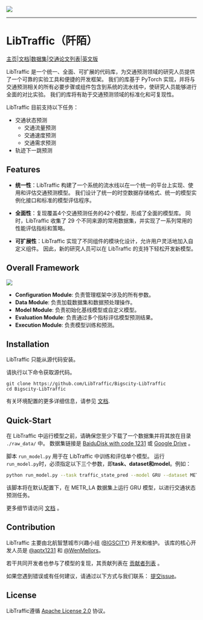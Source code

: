 ![](https://bigscity-libtraffic-docs.readthedocs.io/en/latest/_images/logo.png)

------

# LibTraffic（阡陌）

[主页](https://libtraffic.github.io/Bigscity-LibTraffic-Website)|[文档](https://bigscity-libtraffic-docs.readthedocs.io/zh/latest/index.html)|[数据集](https://github.com/LibTraffic/Bigscity-LibTraffic-Datasets)|[交通论文列表](https://github.com/LibTraffic/Bigscity-LibTraffic-Paper)|[英文版](https://github.com/LibTraffic/Bigscity-LibTraffic/blob/master/readme.md)

LibTraffic 是一个统一、全面、可扩展的代码库，为交通预测领域的研究人员提供了一个可靠的实验工具和便捷的开发框架。 我们的库基于 PyTorch 实现，并将与交通预测相关的所有必要步骤或组件包含到系统的流水线中，使研究人员能够进行全面的对比实验。 我们的库将有助于交通预测领域的标准化和可复现性。

LibTraffic 目前支持以下任务：

* 交通状态预测
  * 交通流量预测
  * 交通速度预测
  * 交通需求预测
* 轨迹下一跳预测

## Features

* **统一性**：LibTraffic 构建了一个系统的流水线以在一个统一的平台上实现、使用和评估交通预测模型。 我们设计了统一的时空数据存储格式、统一的模型实例化接口和标准的模型评估程序。

* **全面性**：复现覆盖4个交通预测任务的42个模型，形成了全面的模型库。 同时，LibTraffic 收集了 29 个不同来源的常用数据集，并实现了一系列常用的性能评估指标和策略。

* **可扩展性**：LibTraffic 实现了不同组件的模块化设计，允许用户灵活地加入自定义组件。 因此，新的研究人员可以在 LibTraffic 的支持下轻松开发新模型。

## Overall Framework

![](https://bigscity-libtraffic-docs.readthedocs.io/en/latest/_images/framework.png)

* **Configuration Module**: 负责管理框架中涉及的所有参数。
* **Data Module**: 负责加载数据集和数据预处理操作。
* **Model Module**: 负责初始化基线模型或自定义模型。
* **Evaluation Module**: 负责通过多个指标评估模型预测结果。
* **Execution Module**: 负责模型训练和预测。

## Installation

LibTraffic 只能从源代码安装。

请执行以下命令获取源代码。

```shell
git clone https://github.com/LibTraffic/Bigscity-LibTraffic
cd Bigscity-LibTraffic
```

有关环境配置的更多详细信息，请参见 [文档](https://bigscity-libtraffic-docs.readthedocs.io/zh/latest/get_started/install.html).

## Quick-Start

在 LibTraffic 中运行模型之前，请确保您至少下载了一个数据集并将其放在目录 `./raw_data/` 中。 数据集链接是 [BaiduDisk with code 1231](https://pan.baidu.com/s/1qEfcXBO-QwZfiT0G3IYMpQ) 或 [Google Drive](https://drive.google.com/drive/folders/1g5v2Gq1tkOq8XO0HDCZ9nOTtRpB6-gPe?usp=sharing) 。

脚本 `run_model.py` 用于在 LibTraffic 中训练和评估单个模型。 运行`run_model.py`时，必须指定以下三个参数，即**task、dataset和model**。例如：

```sh
python run_model.py --task traffic_state_pred --model GRU --dataset METR_LA
```

该脚本将在默认配置下，在 METR_LA 数据集上运行 GRU 模型，以进行交通状态预测任务。

更多细节请访问 [文档](https://bigscity-libtraffic-docs.readthedocs.io/zh/latest/get_started/quick_start.html) 。

## Contribution

LibTraffic 主要由北航智慧城市兴趣小组 ([BIGSCITY](https://www.bigcity.ai/)) 开发和维护。 该库的核心开发人员是 [@aptx1231](https://github.com/aptx1231) 和 [@WenMellors](https://github.com/WenMellors)。

若干共同开发者也参与了模型的复现，其贡献列表在 [贡献者列表](./contribution_list.md) 。

如果您遇到错误或有任何建议，请通过以下方式与我们联系： [提交issue](https://github.com/LibTraffic/Bigscity-LibTraffic/issues)。

## License

LibTraffic遵循 [Apache License 2.0](https://github.com/LibTraffic/Bigscity-LibTraffic/blob/master/LICENSE.txt) 协议。

